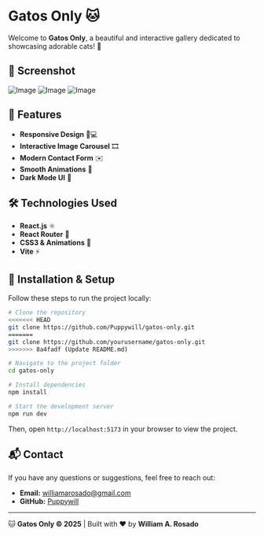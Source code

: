 # Gatos Only 🐱

Welcome to **Gatos Only**, a beautiful and interactive gallery dedicated to showcasing adorable cats! 🐾

## 📸 Screenshot
![Image](https://github.com/user-attachments/assets/782ec8a7-deb5-464b-be39-c5a9c0624db0)
![Image](https://github.com/user-attachments/assets/2a0c3509-254a-449d-b912-2e6ede1e251d)
![Image](https://github.com/user-attachments/assets/3fb22a4a-3c12-4963-8183-69d0a7d104cf)

## 🚀 Features
- **Responsive Design** 📱💻
- **Interactive Image Carousel** 🎞️
- **Modern Contact Form** ✉️
- **Smooth Animations** 🎨
- **Dark Mode UI** 🌙

## 🛠️ Technologies Used
- **React.js** ⚛️
- **React Router** 🚏
- **CSS3 & Animations** 🎨
- **Vite** ⚡

## 🔧 Installation & Setup
Follow these steps to run the project locally:

```bash
# Clone the repository
<<<<<<< HEAD
git clone https://github.com/Puppywill/gatos-only.git
=======
git clone https://github.com/yourusername/gatos-only.git
>>>>>>> 8a4fadf (Update README.md)

# Navigate to the project folder
cd gatos-only

# Install dependencies
npm install

# Start the development server
npm run dev
```

Then, open `http://localhost:5173` in your browser to view the project.

## 📬 Contact
If you have any questions or suggestions, feel free to reach out:
- **Email:** williamarosado@gmail.com
- **GitHub:** [Puppywill](https://github.com/Puppywill)

---
🐱 **Gatos Only © 2025** | Built with ❤️ by **William A. Rosado**

